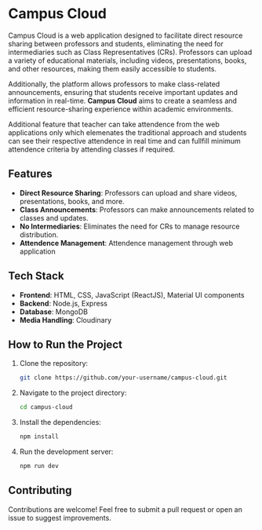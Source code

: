 # Campus Cloud

Campus Cloud is a web application designed to facilitate direct resource sharing between professors and students, eliminating the need for intermediaries such as Class Representatives (CRs). Professors can upload a variety of educational materials, including videos, presentations, books, and other resources, making them easily accessible to students.

Additionally, the platform allows professors to make class-related announcements, ensuring that students receive important updates and information in real-time. **Campus Cloud** aims to create a seamless and efficient resource-sharing experience within academic environments.

Additional feature that teacher can take attendence from the  web applications only which elemenates the traditional approach and students can see their respective attendence in real time and can fullfill minimum attendence criteria by attending classes if required.




## Features
- **Direct Resource Sharing**: Professors can upload and share videos, presentations, books, and more.
- **Class Announcements**: Professors can make announcements related to classes and updates.
- **No Intermediaries**: Eliminates the need for CRs to manage resource distribution.
- **Attendence Management**: Attendence management through web application

## Tech Stack
- **Frontend**: HTML, CSS, JavaScript (ReactJS), Material UI components
- **Backend**: Node.js, Express
- **Database**: MongoDB
- **Media Handling**: Cloudinary

## How to Run the Project
1. Clone the repository:
   ```bash
   git clone https://github.com/your-username/campus-cloud.git
2. Navigate to the project directory:  
    ```bash
    cd campus-cloud
3. Install the dependencies:
    ```bash
    npm install
4. Run the development server:
    ```bash
    npm run dev

## Contributing
Contributions are welcome! Feel free to submit a pull request or open an issue to suggest improvements.

